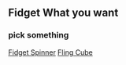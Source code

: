 ## Fidget What you want
### pick something
[Fidget Spinner](https://zippyfish.github.io/fidget/spinner/index.html) 
[Fling Cube](https://zippyfish.github.io/fidget/cube/index.html)
